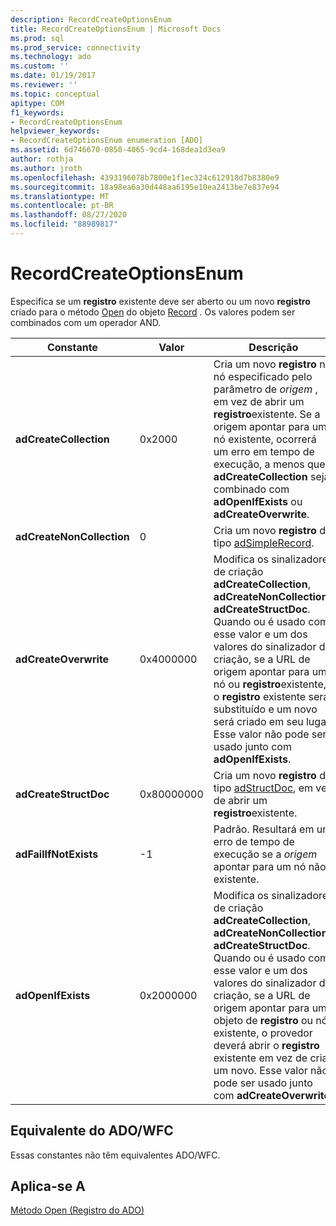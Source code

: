 ```yaml
---
description: RecordCreateOptionsEnum
title: RecordCreateOptionsEnum | Microsoft Docs
ms.prod: sql
ms.prod_service: connectivity
ms.technology: ado
ms.custom: ''
ms.date: 01/19/2017
ms.reviewer: ''
ms.topic: conceptual
apitype: COM
f1_keywords:
- RecordCreateOptionsEnum
helpviewer_keywords:
- RecordCreateOptionsEnum enumeration [ADO]
ms.assetid: 6d746670-0850-4065-9cd4-168dea1d3ea9
author: rothja
ms.author: jroth
ms.openlocfilehash: 4393196078b7800e1f1ec324c612918d7b8380e9
ms.sourcegitcommit: 18a98ea6a30d448aa6195e10ea2413be7e837e94
ms.translationtype: MT
ms.contentlocale: pt-BR
ms.lasthandoff: 08/27/2020
ms.locfileid: "88989817"
---
```

# <a name="recordcreateoptionsenum"></a>RecordCreateOptionsEnum
Especifica se um **registro** existente deve ser aberto ou um novo **registro** criado para o método [Open](./open-method-ado-record.md) do objeto [Record](./record-object-ado.md) . Os valores podem ser combinados com um operador AND.  
  
|Constante|Valor|Descrição|  
|--------------|-----------|-----------------|  
|**adCreateCollection**|0x2000|Cria um novo **registro** no nó especificado pelo parâmetro de *origem* , em vez de abrir um **registro**existente. Se a origem apontar para um nó existente, ocorrerá um erro em tempo de execução, a menos que **adCreateCollection** seja combinado com **adOpenIfExists** ou **adCreateOverwrite**.|  
|**adCreateNonCollection**|0|Cria um novo **registro** do tipo [adSimpleRecord](./recordtypeenum.md).|  
|**adCreateOverwrite**|0x4000000|Modifica os sinalizadores de criação **adCreateCollection**, **adCreateNonCollection**e **adCreateStructDoc**. Quando ou é usado com esse valor e um dos valores do sinalizador de criação, se a URL de origem apontar para um nó ou **registro**existente, o **registro** existente será substituído e um novo será criado em seu lugar. Esse valor não pode ser usado junto com **adOpenIfExists**.|  
|**adCreateStructDoc**|0x80000000|Cria um novo **registro** do tipo [adStructDoc](./recordtypeenum.md), em vez de abrir um **registro**existente.|  
|**adFailIfNotExists**|-1|Padrão. Resultará em um erro de tempo de execução se a *origem* apontar para um nó não existente.|  
|**adOpenIfExists**|0x2000000|Modifica os sinalizadores de criação **adCreateCollection**, **adCreateNonCollection**e **adCreateStructDoc**. Quando ou é usado com esse valor e um dos valores do sinalizador de criação, se a URL de origem apontar para um objeto de **registro** ou nó existente, o provedor deverá abrir o **registro** existente em vez de criar um novo. Esse valor não pode ser usado junto com **adCreateOverwrite**.|  
  
## <a name="adowfc-equivalent"></a>Equivalente do ADO/WFC  
 Essas constantes não têm equivalentes ADO/WFC.  
  
## <a name="applies-to"></a>Aplica-se A  
 [Método Open (Registro do ADO)](./open-method-ado-record.md)